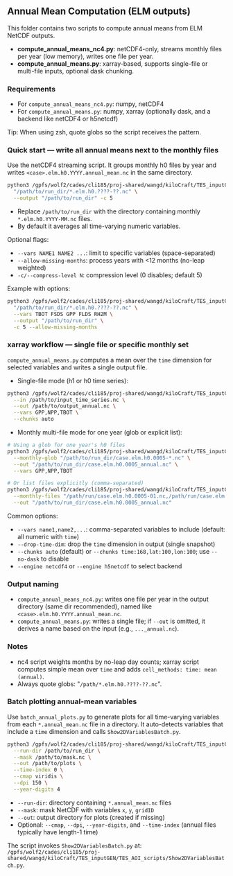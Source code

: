 ## Annual Mean Computation (ELM outputs)

This folder contains two scripts to compute annual means from ELM NetCDF outputs.
- **compute_annual_means_nc4.py**: netCDF4-only, streams monthly files per year (low memory), writes one file per year.
- **compute_annual_means.py**: xarray-based, supports single-file or multi-file inputs, optional dask chunking.

### Requirements
- For `compute_annual_means_nc4.py`: numpy, netCDF4
- For `compute_annual_means.py`: numpy, xarray (optionally dask, and a backend like netCDF4 or h5netcdf)

Tip: When using zsh, quote globs so the script receives the pattern.

### Quick start — write all annual means next to the monthly files
Use the netCDF4 streaming script. It groups monthly h0 files by year and writes `<case>.elm.h0.YYYY.annual_mean.nc` in the same directory.

```bash
python3 /gpfs/wolf2/cades/cli185/proj-shared/wangd/kiloCraft/TES_inputGEN/TES_NORTH/data_analysis/compute_annual_means_nc4.py \
  "/path/to/run_dir/*.elm.h0.????-??.nc" \
  --output "/path/to/run_dir" -c 5
```

- Replace `/path/to/run_dir` with the directory containing monthly `*.elm.h0.YYYY-MM.nc` files.
- By default it averages all time-varying numeric variables.

Optional flags:
- `--vars NAME1 NAME2 ...`: limit to specific variables (space-separated)
- `--allow-missing-months`: process years with <12 months (no-leap weighted)
- `-c/--compress-level N`: compression level (0 disables; default 5)

Example with options:
```bash
python3 /gpfs/wolf2/cades/cli185/proj-shared/wangd/kiloCraft/TES_inputGEN/TES_NORTH/data_analysis/compute_annual_means_nc4.py \
  "/path/to/run_dir/*.elm.h0.????-??.nc" \
  --vars TBOT FSDS GPP FLDS RH2M \
  --output "/path/to/run_dir" \
  -c 5 --allow-missing-months
```

### xarray workflow — single file or specific monthly set
`compute_annual_means.py` computes a mean over the `time` dimension for selected variables and writes a single output file.

- Single-file mode (h1 or h0 time series):
```bash
python3 /gpfs/wolf2/cades/cli185/proj-shared/wangd/kiloCraft/TES_inputGEN/TES_NORTH/data_analysis/compute_annual_means.py \
  --in /path/to/input_time_series.nc \
  --out /path/to/output_annual.nc \
  --vars GPP,NPP,TBOT \
  --chunks auto
```

- Monthly multi-file mode for one year (glob or explicit list):
```bash
# Using a glob for one year's h0 files
python3 /gpfs/wolf2/cades/cli185/proj-shared/wangd/kiloCraft/TES_inputGEN/TES_NORTH/data_analysis/compute_annual_means.py \
  --monthly-glob "/path/to/run_dir/case.elm.h0.0005-*.nc" \
  --out "/path/to/run_dir/case.elm.h0.0005_annual.nc" \
  --vars GPP,NPP,TBOT

# Or list files explicitly (comma-separated)
python3 /gpfs/wolf2/cades/cli185/proj-shared/wangd/kiloCraft/TES_inputGEN/TES_NORTH/data_analysis/compute_annual_means.py \
  --monthly-files "/path/run/case.elm.h0.0005-01.nc,/path/run/case.elm.h0.0005-02.nc,..." \
  --out "/path/to/run_dir/case.elm.h0.0005_annual.nc"
```

Common options:
- `--vars name1,name2,...`: comma-separated variables to include (default: all numeric with `time`)
- `--drop-time-dim`: drop the `time` dimension in output (single snapshot)
- `--chunks auto` (default) or `--chunks time:168,lat:100,lon:100`; use `--no-dask` to disable
- `--engine netcdf4` or `--engine h5netcdf` to select backend

### Output naming
- `compute_annual_means_nc4.py`: writes one file per year in the output directory (same dir recommended), named like `<case>.elm.h0.YYYY.annual_mean.nc`.
- `compute_annual_means.py`: writes a single file; if `--out` is omitted, it derives a name based on the input (e.g., `..._annual.nc`).

### Notes
- nc4 script weights months by no-leap day counts; xarray script computes simple mean over `time` and adds `cell_methods: time: mean (annual)`.
- Always quote globs: "`/path/*.elm.h0.????-??.nc`".

### Batch plotting annual-mean variables
Use `batch_annual_plots.py` to generate plots for all time-varying variables from each `*.annual_mean.nc` file in a directory. It auto-detects variables that include a `time` dimension and calls `Show2DVariablesBatch.py`.

```bash
python3 /gpfs/wolf2/cades/cli185/proj-shared/wangd/kiloCraft/TES_inputGEN/TES_NORTH/data_analysis/batch_annual_plots.py \
  --run-dir /path/to/run_dir \
  --mask /path/to/mask.nc \
  --out /path/to/plots \
  --time-index 0 \
  --cmap viridis \
  --dpi 150 \
  --year-digits 4
```

- `--run-dir`: directory containing `*.annual_mean.nc` files
- `--mask`: mask NetCDF with variables `x`, `y`, `gridID`
- `--out`: output directory for plots (created if missing)
- Optional: `--cmap`, `--dpi`, `--year-digits`, and `--time-index` (annual files typically have length-1 time)

The script invokes `Show2DVariablesBatch.py` at:
`/gpfs/wolf2/cades/cli185/proj-shared/wangd/kiloCraft/TES_inputGEN/TES_AOI_scripts/Show2DVariablesBatch.py`.
